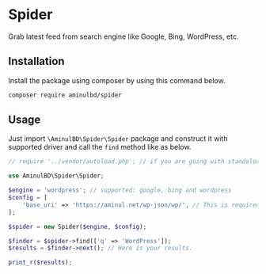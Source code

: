 # Spider
Grab latest feed from search engine like Google, Bing, WordPress, etc.

## Installation
Install the package using composer by using this command below.

```bash
composer require aminulbd/spider
```

## Usage
Just import `\AminulBD\Spider\Spider` package and construct it with supported driver and call the `find` method like as below.

```php
// require '../vendor/autoload.php'; // if you are going with standalone mode.

use AminulBD\Spider\Spider;

$engine = 'wordpress'; // supported: google, bing and wordpress
$config = [
    'base_uri' => 'https://aminul.net/wp-json/wp/', // This is required for wordpress.
];

$spider = new Spider($engine, $config);

$finder = $spider->find(['q' => 'WordPress']);
$results = $finder->next(); // Here is your results. 

print_r($results);
```
